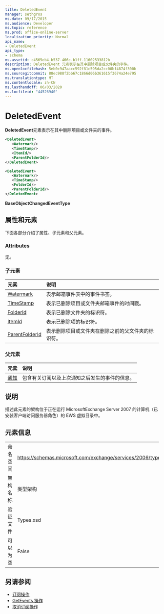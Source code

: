 ```yaml
---
title: DeletedEvent
manager: sethgros
ms.date: 09/17/2015
ms.audience: Developer
ms.topic: reference
ms.prod: office-online-server
localization_priority: Normal
api_name:
- DeletedEvent
api_type:
- schema
ms.assetid: c4565eb4-b537-466c-b1ff-11602533812b
description: DeletedEvent 元素表示在其中删除项目或文件夹的事件。
ms.openlocfilehash: 5eb0c947aacc592f81c595da2cc00bf4874f300b
ms.sourcegitcommit: 88ec988f2bb67c1866d06b361615f3674a24e795
ms.translationtype: MT
ms.contentlocale: zh-CN
ms.lasthandoff: 06/03/2020
ms.locfileid: "44526940"
---
```

# <a name="deletedevent"></a>DeletedEvent

**DeletedEvent**元素表示在其中删除项目或文件夹的事件。 
  
```xml
<DeletedEvent>
   <Watermark/>
   <TimeStamp/>
   <ItemId/>
   <ParentFolderId/>
</DeletedEvent>
```

```xml
<DeletedEvent>
   <Watermark/>
   <TimeStamp/>
   <FolderId/>
   <ParentFolderId/>
</DeletedEvent>
```

**BaseObjectChangedEventType**

## <a name="attributes-and-elements"></a>属性和元素

下面各部分介绍了属性、子元素和父元素。
  
### <a name="attributes"></a>Attributes

无。
  
### <a name="child-elements"></a>子元素

|**元素**|**说明**|
|:-----|:-----|
|[Watermark](watermark.md) <br/> |表示邮箱事件表中的事件书签。  <br/> |
|[TimeStamp](timestamp.md) <br/> |表示已删除项目或文件夹邮箱事件的时间戳。  <br/> |
|[FolderId](folderid.md) <br/> |表示已删除文件夹的标识符。  <br/> |
|[ItemId](itemid.md) <br/> |表示已删除项的标识符。  <br/> |
|[ParentFolderId](parentfolderid.md) <br/> |表示删除项目或文件夹在删除之前的父文件夹的标识符。  <br/> |
   
### <a name="parent-elements"></a>父元素

|**元素**|**说明**|
|:-----|:-----|
|[通知](notification-ex15websvcsotherref.md) <br/> |包含有关订阅以及上次通知之后发生的事件的信息。  <br/> |
   
## <a name="remarks"></a>说明

描述此元素的架构位于正在运行 MicrosoftExchange Server 2007 的计算机（已安装客户端访问服务器角色）的 EWS 虚拟目录中。
  
## <a name="element-information"></a>元素信息

|||
|:-----|:-----|
|命名空间  <br/> |https://schemas.microsoft.com/exchange/services/2006/types  <br/> |
|架构名称  <br/> |类型架构  <br/> |
|验证文件  <br/> |Types.xsd  <br/> |
|可以为空  <br/> |False  <br/> |
   
## <a name="see-also"></a>另请参阅

- [订阅操作](subscribe-operation.md)  
- [GetEvents 操作](getevents-operation.md)  
- [取消订阅操作](unsubscribe-operation.md)

